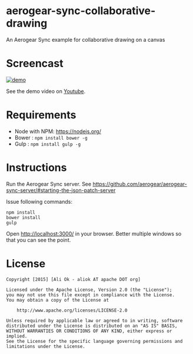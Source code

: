 # aerogear-sync-collaborative-drawing
An Aerogear Sync example for collaborative drawing on a canvas

# Screencast

<!--- See http://stackoverflow.com/questions/4279611/how-to-embed-a-video-into-github-readme-md --->
[![demo](http://img.youtube.com/vi/u69Z1NmTgnQ/0.jpg)](https://youtu.be/u69Z1NmTgnQ)

See the demo video on [Youtube](https://youtu.be/u69Z1NmTgnQ).

# Requirements

* Node with NPM: <https://nodejs.org/>
* Bower : `npm install bower -g`
* Gulp : `npm install gulp -g`

# Instructions

Run the Aerogear Sync server. See <https://github.com/aerogear/aerogear-sync-server/#starting-the-json-patch-server> 

Issue following commands:

    npm install
    bower install
    gulp

Open <http://localhost:3000/> in your browser. Better multiple windows so that you can see the point.

# License

    Copyright [2015] [Ali Ok - aliok AT apache DOT org]
    
    Licensed under the Apache License, Version 2.0 (the "License");
    you may not use this file except in compliance with the License.
    You may obtain a copy of the License at
    
        http://www.apache.org/licenses/LICENSE-2.0
    
    Unless required by applicable law or agreed to in writing, software
    distributed under the License is distributed on an "AS IS" BASIS,
    WITHOUT WARRANTIES OR CONDITIONS OF ANY KIND, either express or implied.
    See the License for the specific language governing permissions and
    limitations under the License.



